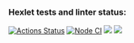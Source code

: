 ### Hexlet tests and linter status:
[![Actions Status](https://github.com/Arakelli/frontend-project-46/actions/workflows/hexlet-check.yml/badge.svg)](https://github.com/Arakelli/frontend-project-46/actions)
[![Node CI](https://github.com/Arakelli/frontend-project-46/actions/workflows/check-project.yml/badge.svg)](https://github.com/Arakelli/frontend-project-46/actions/workflows/check-project.yml)
<a href="https://codeclimate.com/github/Arakelli/frontend-project-46/maintainability"><img src="https://api.codeclimate.com/v1/badges/accda0538516ba8f4d9d/maintainability" /></a>
<a href="https://codeclimate.com/github/Arakelli/frontend-project-46/test_coverage"><img src="https://api.codeclimate.com/v1/badges/accda0538516ba8f4d9d/test_coverage" /></a>
